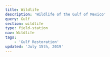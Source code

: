 ```yaml
---
title: Wildlife
description: 'Wildlife of the Gulf of Mexico'
query: Gulf
section: wildlife
type: field-station
nav: Wildlife
tags:
    - 'Gulf Restoration'
updated: 'July 15th, 2019'
---
```

